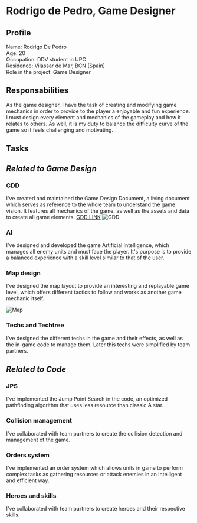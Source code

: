 
# Rodrigo de Pedro, Game Designer

## Profile

Name: Rodrigo De Pedro          
Age: 20              
Occupation: DDV student in UPC              
Residence: Vilassar de Mar, BCN (Spain)                 
Role in the project: Game Designer               

## Responsabilities

As the game designer, I have the task of creating and modifying game mechanics in order to provide to the player a enjoyable and fun experience. I must design every element and mechanics of the gameplay and how it relates to others. As well, it is my duty to balance the difficulty curve of the game so it feels challenging and motivating.

## Tasks

## *Related to Game Design*

### GDD

I've created and maintained the Game Design Document, a living document which serves as reference to the whole team to understand the game vision. It features all mechanics of the game, as well as the assets and data to create all game elements.
[GDD LINK](https://github.com/TinoTano/AoE_Project2/wiki/GDD)
![GDD](http://i.imgur.com/sFP2Oi5.png)

### AI

I've designed and developed the game Artificial Intelligence, which manages all enemy units and must face the player. It's purpose is to provide a balanced experience with a skill level similar to that of the user. 

### Map design

I've designed the map layout to provide an interesting and replayable game level, which offers different tactics to follow and works as another game mechanic itself.

![Map](http://i.imgur.com/KUDVBr1.jpg)

### Techs and Techtree

I've designed the different techs in the game and their effects, as well as the in-game code to manage them. Later this techs were simplified by team partners.

## *Related to Code*

### JPS

I've implemented the Jump Point Search in the code, an optimized pathfinding algorithm that uses less resource than classic A star.

### Collision management

I've collaborated with team partners to create the collision detection and management of the game.

### Orders system

I've implemented an order system which allows units in game to perform complex tasks as gathering resources or attack enemies in an intelligent and efficient way.

### Heroes and skills

I've collaborated with team partners to create heroes and their respective skills.



